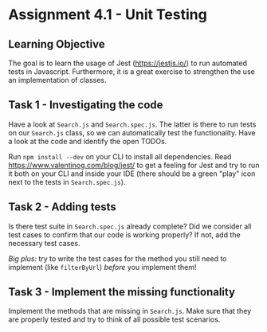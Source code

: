 # Assignment 4.1 - Unit Testing
## Learning Objective
The goal is to learn the usage of Jest (https://jestjs.io/) to run automated tests in Javascript. Furthermore, it is a 
great exercise to strengthen the use an implementation of classes.

## Task 1 - Investigating the code
Have a look at `Search.js` and `Search.spec.js`. The latter is there to run tests on our `Search.js` class, so we can 
automatically test the functionality. Have a look at the code and identify the open TODOs.

Run `npm install --dev` on your CLI to install all dependencies.
Read https://www.valentinog.com/blog/jest/ to get a feeling for Jest and try to run it both on your CLI and inside your
IDE (there should be a green "play" icon next to the tests in `Search.spec.js`).

## Task 2 - Adding tests
Is there test suite in `Search.spec.js` already complete? Did we consider all test cases to confirm that our code is 
working properly? If not, add the necessary test cases.

_Big plus:_ try to write the test cases for the method you still need to implement (like `filterByUrl`) *before* you
implement them!

## Task 3 - Implement the missing functionality
Implement the methods that are missing in `Search.js`. Make sure that they are properly tested and try to think of all
possible test scenarios.